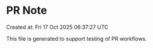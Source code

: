 # PR Note

Created at: Fri 17 Oct 2025 06:37:27 UTC

This file is generated to support testing of PR workflows.
